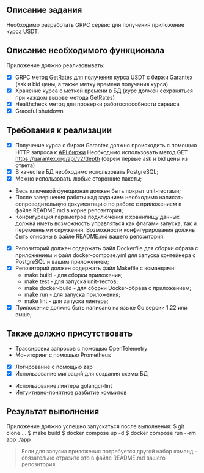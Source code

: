 ## Описание задания

Необходимо разработать GRPC сервис для получения приложение курса USDT.

## Описание необходимого функционала

Приложение должно реализовывать:
- [x] GRPC метод GetRates для получения курса USDT с биржи Garantex (ask и bid цены, а также метку времени получения курса)
- [x] Хранение курса с меткой времени в БД (курс должен сохраняться при каждом вызове метода GetRates)
- [x] Healthcheck метод для проверки работоспособности сервиса
- [x] Graceful shutdown

## Требования к реализации
- [x] Получение курса с биржи Garantex должно происходить с помощью HTTP запроса к
  [API биржи](https://garantexio.github.io/#market-data)
  Необходимо использовать метод GET https://garantex.org/api/v2/depth (берем первые ask и bid цены из ответа)
- [x] В качестве БД необходимо использовать PostgreSQL;
- [x] Можно использовать любые сторонние пакеты;
- Весь ключевой функционал должен быть покрыт unit-тестами;
- После завершения работы над заданием необходимо написать сопроводительную документацию по работе
  с приложением в файле README.md в корне репозитория;
- Конфигурация параметров подключения к хранилищу данных должна иметь возможность управляться как флагами запуска,
  так и переменными окружения. Возможности конфигурирования должны быть описаны в файле README.md вашего репозитория.
- [x] Репозиторий должен содержать файл Dockerfile для сборки образа с приложением и файл docker-compose.yml
  для запуска контейнера с PostgreSQL и вашим приложением;
- [x] Репозиторий должен содержать файл Makefile с командами:
    - make build - для сборки приложения;
    - make test - для запуска unit-тестов;
    - make docker-build - для сборки Docker-образа с приложением;
    - make run - для запуска приложения;
    - make lint - для запуска линтера;
- [x] Приложение должно быть написано на языке Go версии 1.22 или выше;

## Также должно присутствовать
- Трассировка запросов с помощью OpenTelemetry
- Мониторинг с помощью Prometheus
- [x] Логирование с помощью zap
- [x] Использование миграций для создания схемы БД
- Использование линтера golangci-lint
- Интуитивно-понятное разбитие коммитов

## Результат выполнения
Приложение должно успешно запускаться после выполнения:
$ git clone ...
$ make build
$ docker compose up -d
$ docker compose run --rm app ./app


> Если для запуска приложения потребуется другой набор команд - обязательно отразите это в файле README.md вашего репозитория.
